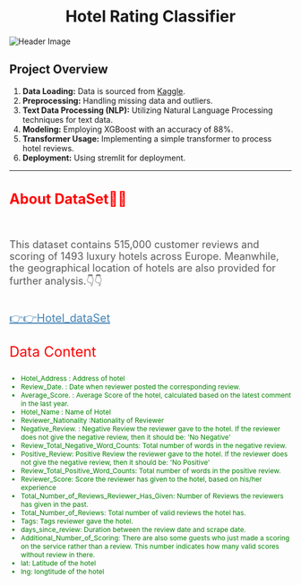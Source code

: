<!DOCTYPE html>
<html lang="en">
<head>
  <meta charset="UTF-8">
  <meta name="viewport" content="width=device-width, initial-scale=1.0">
</head>
<body>
  <h1 style="text-align: center;">Hotel Rating Classifier</h1>
    <img src="https://www.kayak.co.in/news/wp-content/uploads/sites/76/2023/08/THEME_HOTEL_SIGN_FIVE_STARS_FACADE_BUILDING_GettyImages-1320779330-3.jpg" alt="Header Image">
  <h2>Project Overview</h2>
  <ol>
    <li><strong>Data Loading:</strong> Data is sourced from <a href="https://www.kaggle.com/datasets/jiashenliu/515k-hotel-reviews-data-in-europe">Kaggle</a>.</li>
    <li><strong>Preprocessing:</strong> Handling missing data and outliers.</li>
    <li><strong>Text Data Processing (NLP):</strong> Utilizing Natural Language Processing techniques for text data.</li>
    <li><strong>Modeling:</strong> Employing XGBoost with an accuracy of 88%.</li>
    <li><strong>Transformer Usage:</strong> Implementing a simple transformer to process hotel reviews.</li>
     <li><strong>Deployment:</strong> Using stremlit for deployment.</li>
  </ol>
  <hr>
  <h2 style="color:red; font-size: 25px;">About DataSet🧐🧐</h2><br>
  <p style="color:#5b5b5b; font-size: 18px;"> This dataset contains 515,000 customer reviews and scoring of 1493 luxury hotels across Europe. Meanwhile, the geographical location of hotels are also provided for further analysis.👇👇</p><br>
        <a href="https://www.kaggle.com/datasets/jiashenliu/515k-hotel-reviews-data-in-europe" target="_blank" style="color: #4483b5; font-size: 20px;">👉👉Hotel_dataSet </a>
        <p  style="color:red; font-size: 25px;">Data Content</p>
        <ul style="color:green; font-size: 12px;"   >
         <li id="up">Hotel_Address : Address of hotel</li>
         <li>Review_Date. : Date when reviewer posted the corresponding review.</li>
         <li>Average_Score. :  Average Score of the hotel, calculated based on the latest comment in the last year.</li>
         <li>Hotel_Name : Name of Hotel</li>
         <li>Reviewer_Nationality :Nationality of Reviewer</li>
         <li>Negative_Review. : Negative Review the reviewer gave to the hotel. If the reviewer does not give the negative review, then it should be: 'No Negative'</li>
         <li>Review_Total_Negative_Word_Counts: Total number of words in the negative review.</li>
         <li>Positive_Review: Positive Review the reviewer gave to the hotel. If the reviewer does not give the negative review, then it should be: 'No Positive'</li>
         <li>Review_Total_Positive_Word_Counts: Total number of words in the positive review.</li> 
         <li>Reviewer_Score: Score the reviewer has given to the hotel, based on his/her experience</li>
         <li>Total_Number_of_Reviews_Reviewer_Has_Given: Number of Reviews the reviewers has given in the past.</li>             
         <li>Total_Number_of_Reviews: Total number of valid reviews the hotel has.</li>
         <li>Tags: Tags reviewer gave the hotel.</li>    
         <li>days_since_review: Duration between the review date and scrape date.</li>
         <li>Additional_Number_of_Scoring: There are also some guests who just made a scoring on the service rather than a review. This number indicates how many valid scores without review in there.</li>   
         <li>lat: Latitude of the hotel</li>   
         <li>lng: longtitude of the hotel</li>   
        </ul>
</body>
</html>

